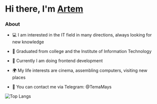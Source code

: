 <h1 align="left">Hi there, I'm <a href="https://github.com/TemaI1">Artem</a>

### About

* 💻 I am interested in the IT field in many directions, always looking for new knowledge

* 📖 Graduated from college and the Institute of Information Technology

* 📝 Currently I am doing frontend development

* 🌍 My life interests are cinema, assembling computers, visiting new places

* 📩 You can contact me via Telegram: @TemaMays

![Top Langs](https://github-readme-stats.vercel.app/api/top-langs/?username=TemaI1&hide=python)
